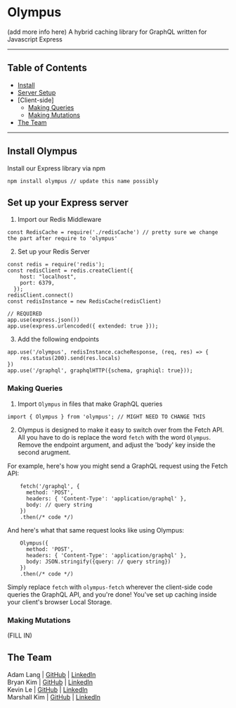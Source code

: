 # Olympus
(add more info here) A hybrid caching library for GraphQL written for Javascript Express

---
## Table of Contents
- [Install](#install)
- [Server Setup](#server)
- [Client-side]
  - [Making Queries](#queries)
  - [Making Mutations](#mutations)
- [The Team ](#team )
---

## <a name="install"/> Install Olympus
Install our Express library via npm

```
npm install olympus // update this name possibly
```

 ## <a name="server"/> Set up your Express server
1. Import our Redis Middleware

```
const RedisCache = require('./redisCache') // pretty sure we change the part after require to 'olympus'
```

2. Set up your Redis Server

```
const redis = require('redis');
const redisClient = redis.createClient({
    host: "localhost",
    port: 6379,
  });
redisClient.connect() 
const redisInstance = new RedisCache(redisClient)

// REQUIRED
app.use(express.json())
app.use(express.urlencoded({ extended: true }));
```

3. Add the following endpoints

```
app.use('/olympus', redisInstance.cacheResponse, (req, res) => {
    res.status(200).send(res.locals)
})
app.use('/graphql', graphqlHTTP({schema, graphiql: true}));
```

### <a name="queries"/> Making Queries
1. Import `Olympus` in files that make GraphQL queries

```
import { Olympus } from 'olympus'; // MIGHT NEED TO CHANGE THIS
```

2. Olympus is designed to make it easy to switch over from the Fetch API. All you have to do is replace the word `fetch` with the word `Olympus`. Remove the endpoint argument, and adjust the 'body' key inside the second arugment.

For example, here's how you might send a GraphQL request using the Fetch API:

```
    fetch('/graphql', {
      method: 'POST',
      headers: { 'Content-Type': 'application/graphql' },
      body: // query string
    })
    .then(/* code */)
```

And here's what that same request looks like using Olympus:

```
    Olympus({
      method: 'POST',
      headers: { 'Content-Type': 'application/graphql' },
      body: JSON.stringify({query: // query string})
    })
    .then(/* code */)
```

Simply replace `fetch` with `olympus-fetch` wherever the client-side code queries the GraphQL API, and you're done! You've set up caching inside your client's browser Local Storage.

### <a name="mutations"/> Making Mutations
(FILL IN)

## <a name="team "/> The Team
Adam Lang   | [GitHub](https://github.com/AdamLang96) | [LinkedIn](https://www.linkedin.com/in/adam-lang-573a2b149/)
<br>
Bryan Kim   | [GitHub](https://github.com/Bkimmm) | [LinkedIn](https://www.linkedin.com/in/bkimmm/)
<br>
Kevin Le    | [GitHub](https://github.com/kle160) | [LinkedIn](https://www.linkedin.com/in/kevin-le-3ab05971/)
<br>
Marshall Kim    | [GitHub](https://github.com/marshallkkim) | [LinkedIn](https://www.linkedin.com/in/marshallkkim/)

